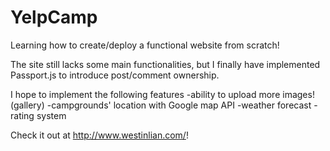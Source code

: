 # YelpCamp
Learning how to create/deploy a functional website from scratch!

The site still lacks some main functionalities, but I finally have implemented Passport.js to introduce post/comment ownership. 

I hope to implement the following features
-ability to upload more images! (gallery)
-campgrounds' location with Google map API
-weather forecast
-rating system

Check it out at http://www.westinlian.com/!

